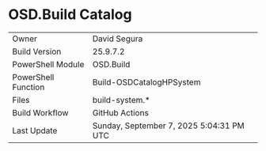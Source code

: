 ﻿# OSD.Build Catalog

| | |
|-|-|
| Owner | David Segura |
| Build Version | 25.9.7.2 |
| PowerShell Module | OSD.Build |
| PowerShell Function | Build-OSDCatalogHPSystem |
| Files | build-system.* |
| Build Workflow | GitHub Actions |
| Last Update | Sunday, September 7, 2025 5:04:31 PM UTC |
